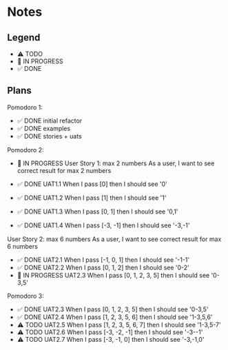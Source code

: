 # Notes

## Legend

- ⚠ TODO
- 🚧 IN PROGRESS
- ✅ DONE

## Plans

Pomodoro 1:

- ✅ DONE initial refactor
- ✅ DONE examples
- ✅ DONE stories + uats

Pomodoro 2:

- 🚧 IN PROGRESS User Story 1: max 2 numbers
  As a user, I want to see correct result for max 2 numbers

- ✅ DONE UAT1.1 When I pass [0] then I should see '0'
- ✅ DONE UAT1.2 When I pass [1] then I should see '1'
- ✅ DONE UAT1.3 When I pass [0, 1] then I should see '0,1'
- ✅ DONE UAT1.4 When I pass [-3, -1] then I should see '-3,-1'

User Story 2: max 6 numbers
As a user, I want to see correct result for max 6 numbers

- ✅ DONE UAT2.1 When I pass [-1, 0, 1] then I should see '-1-1'
- ✅ DONE UAT2.2 When I pass [0, 1, 2] then I should see '0-2'
- 🚧 IN PROGRESS UAT2.3 When I pass [0, 1, 2, 3, 5] then I should see '0-3,5'

Pomodoro 3:

- ✅ DONE UAT2.3 When I pass [0, 1, 2, 3, 5] then I should see '0-3,5'
- ✅ DONE UAT2.4 When I pass [1, 2, 3, 5, 6] then I should see '1-3,5,6'
- ⚠ TODO UAT2.5 When I pass [1, 2, 3, 5, 6, 7] then I should see '1-3,5-7'
- ⚠ TODO UAT2.6 When I pass [-3, -2, -1] then I should see '-3--1'
- ⚠ TODO UAT2.7 When I pass [-3, -1, 0] then I should see '-3,-1,0'
